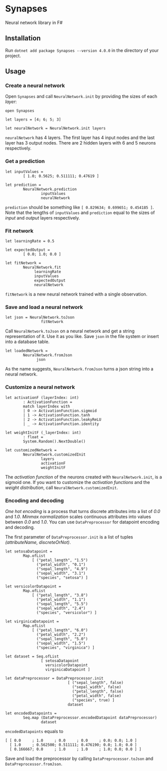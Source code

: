 # Synapses
Neural network library in F#

## Installation
Run `dotnet add package Synapses --version 4.0.0` in the directory of your project.

## Usage

### Create a neural network
Open `Synapses` and call `NeuralNetwork.init` by providing the sizes of each _layer_:
```
open Synapses

let layers = [4; 6; 5; 3]

let neuralNetwork = NeuralNetwork.init layers
```
`neuralNetwork` has 4 layers. The first layer has 4 input nodes and the last layer has 3 output nodes.
There are 2 hidden layers with 6 and 5 neurons respectively.

### Get a prediction
```
let inputValues =
        [ 1.0; 0.5625; 0.511111; 0.47619 ]

let prediction =
        NeuralNetwork.prediction
                inputValues
                neuralNetwork
```
`prediction` should be something like `[ 0.829634; 0.699651; 0.454185 ]`.
Note that the lengths of `inputValues` and `prediction` equal to the sizes of _input_ and _output_ layers respectively.

### Fit network
```
let learningRate = 0.5

let expectedOutput =
        [ 0.0; 1.0; 0.0 ]

let fitNetwork =
        NeuralNetwork.fit
             learningRate
             inputValues
             expectedOutput
             neuralNetwork
```
`fitNetwork` is a new neural network trained with a single observation.

### Save and load a neural network
```
let json = NeuralNetwork.toJson
                fitNetwork
```
Call `NeuralNetwork.toJson` on a neural network and get a string representation of it.
Use it as you like. Save `json` in the file system or insert into a database table.

```
let loadedNetwork =
        NeuralNetwork.fromJson
              json
```
As the name suggests, `NeuralNetwork.fromJson` turns a json string into a neural network.

### Customize a neural network
```
let activationF (layerIndex: int)
        : ActivationFunction =
        match layerIndex with
        | 0 -> ActivationFunction.sigmoid
        | 1 -> ActivationFunction.tanh
        | 2 -> ActivationFunction.leakyReLU
        | _ -> ActivationFunction.identity

let weightInitF (_layerIndex: int)
        : float =
        System.Random().NextDouble()

let customizedNetwork =
        NeuralNetwork.customizedInit
                layers
                activationF
                weightInitF
```
The _activation function_ of the neurons created with `NeuralNetwork.init`, is a sigmoid one.
If you want to customize the _activation functions_ and the _weight distribution_, call `NeuralNetwork.customizedInit`.

### Encoding and decoding
_One hot encoding_ is a process that turns discrete attributes into a list of _0.0_ and _1.0_.
_Minmax normalization_ scales continuous attributes into values between _0.0_ and _1.0_.
You can use `DataPreprocessor` for datapoint encoding and decoding.

The first parameter of `DataPreprocessor.init` is a list of tuples _(attributeName, discreteOrNot)_.
```
let setosaDatapoint =
        Map.ofList
            [ ("petal_length", "1.5")
              ("petal_width", "0.1")
              ("sepal_length", "4.9")
              ("sepal_width", "3.1")
              ("species", "setosa") ]

let versicolorDatapoint =
        Map.ofList
            [ ("petal_length", "3.8")
              ("petal_width", "1.1")
              ("sepal_length", "5.5")
              ("sepal_width", "2.4")
              ("species", "versicolor") ]

let virginicaDatapoint =
        Map.ofList
            [ ("petal_length", "6.0")
              ("petal_width", "2.2")
              ("sepal_length", "5.0")
              ("sepal_width", "1.5")
              ("species", "virginica") ]

let dataset = Seq.ofList
                [ setosaDatapoint
                  versicolorDatapoint
                  virginicaDatapoint ]
                
let dataPreprocessor = DataPreprocessor.init
                            [ ("sepal_length", false)
                              ("sepal_width", false)
                              ("petal_length", false)
                              ("petal_width", false)
                              ("species", true) ]
                            dataset

let encodedDatapoints =
        Seq.map (DataPreprocessor.encodedDatapoint dataPreprocessor)
                dataset
```

`encodedDatapoints` equals to
```
[ [ 0.0     ; 1.0     ; 0.0     ; 0.0     ; 0.0; 0.0; 1.0 ]
  [ 1.0     ; 0.562500; 0.511111; 0.476190; 0.0; 1.0; 0.0 ]
  [ 0.166667; 0.0     ; 1.0     ; 1.0     ; 1.0; 0.0; 0.0 ] ]
```

Save and load the preprocessor by calling `DataPreprocessor.toJson` and `DataPreprocessor.fromJson`.
